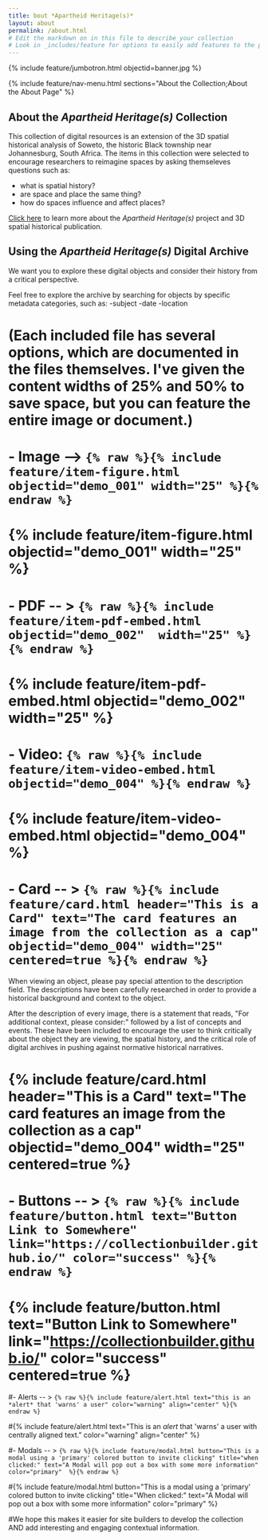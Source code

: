 ```yaml
---
title: bout *Apartheid Heritage(s)*
layout: about
permalink: /about.html
# Edit the markdown on in this file to describe your collection
# Look in _includes/feature for options to easily add features to the page
---
```


{% include feature/jumbotron.html objectid=banner.jpg %}

{% include feature/nav-menu.html sections="About the Collection;About the About Page" %}

## About the *Apartheid Heritage(s)* Collection

This collection of digital resources is an extension of the 3D spatial historical analysis of Soweto, the historic Black township near Johannesburg, South Africa.
The items in this collection were selected to encourage researchers to reimagine spaces by asking themseleves questions such as: 

- what is spatial history?
- are space and place the same thing?
- how do spaces influence and affect places?

[Click here](https://apartheidheritages.org/) to learn more about the *Apartheid Heritage(s)* project and 3D spatial historical publication.

## Using the *Apartheid Heritage(s)* Digital Archive

We want you to explore these digital objects and consider their history from a critical perspective. 

Feel free to explore the archive by searching for objects by specific metadata categories, such as:
-subject
-date
-location

# (Each included file has several options, which are documented in the files themselves. I've given the content widths of 25% and 50% to save space, but you can feature the entire image or document.) 

# - Image --> `{% raw %}{% include feature/item-figure.html objectid="demo_001" width="25" %}{% endraw %}`

# {% include feature/item-figure.html objectid="demo_001" width="25" %}

# - PDF -- > `{% raw %}{% include feature/item-pdf-embed.html objectid="demo_002"  width="25" %}{% endraw %}`

# {% include feature/item-pdf-embed.html objectid="demo_002" width="25" %}

# - Video: `{% raw %}{% include feature/item-video-embed.html objectid="demo_004" %}{% endraw %}`

# {% include feature/item-video-embed.html objectid="demo_004" %}

# - Card -- > `{% raw %}{% include feature/card.html header="This is a Card" text="The card features an image from the collection as a cap" objectid="demo_004" width="25" centered=true %}{% endraw %}`

When viewing an object, please pay special attention to the description field. The descriptions have been carefully researched in order to provide a historical background and context to the object. 

After the description of every image, there is a statement that reads, "For additional context, please consider:" followed by a list of concepts and events. These have been included to encourage the user to think critically about the object they are viewing, the spatial history, and the critical role of digital archives in pushing against normative historical narratives.

# {% include feature/card.html header="This is a Card" text="The card features an image from the collection as a cap" objectid="demo_004" width="25" centered=true %}

# - Buttons -- > `{% raw %}{% include feature/button.html text="Button Link to Somewhere" link="https://collectionbuilder.github.io/" color="success" %}{% endraw %}`

# {% include feature/button.html text="Button Link to Somewhere" link="https://collectionbuilder.github.io/" color="success" centered=true %}
  
#- Alerts -- > `{% raw %}{% include feature/alert.html text="this is an *alert* that 'warns' a user" color="warning" align="center" %}{% endraw %}`

#{% include feature/alert.html text="This is an *alert* that 'warns' a user with centrally aligned text." color="warning" align="center"  %}

#- Modals -- > `{% raw %}{% include feature/modal.html button="This is a modal using a 'primary' colored button to invite clicking" title="when clicked:" text="A Modal will pop out a box with some more information" color="primary"  %}{% endraw %}`

#{% include feature/modal.html button="This is a modal using a 'primary' colored button to invite clicking" title="When clicked:" text="A Modal will pop out a box with some more information" color="primary"  %}

#We hope this makes it easier for site builders to develop the collection AND add interesting and engaging contextual information.  
